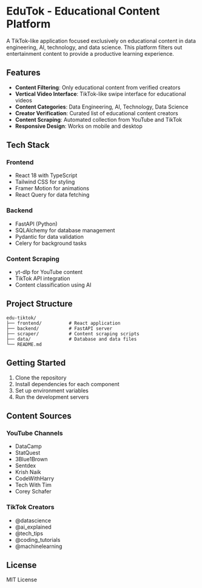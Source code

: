 # EduTok - Educational Content Platform

A TikTok-like application focused exclusively on educational content in data engineering, AI, technology, and data science. This platform filters out entertainment content to provide a productive learning experience.

## Features

- **Content Filtering**: Only educational content from verified creators
- **Vertical Video Interface**: TikTok-like swipe interface for educational videos
- **Content Categories**: Data Engineering, AI, Technology, Data Science
- **Creator Verification**: Curated list of educational content creators
- **Content Scraping**: Automated collection from YouTube and TikTok
- **Responsive Design**: Works on mobile and desktop

## Tech Stack

### Frontend
- React 18 with TypeScript
- Tailwind CSS for styling
- Framer Motion for animations
- React Query for data fetching

### Backend
- FastAPI (Python)
- SQLAlchemy for database management
- Pydantic for data validation
- Celery for background tasks

### Content Scraping
- yt-dlp for YouTube content
- TikTok API integration
- Content classification using AI

## Project Structure

```
edu-tiktok/
├── frontend/          # React application
├── backend/           # FastAPI server
├── scraper/           # Content scraping scripts
├── data/              # Database and data files
└── README.md
```

## Getting Started

1. Clone the repository
2. Install dependencies for each component
3. Set up environment variables
4. Run the development servers

## Content Sources

### YouTube Channels
- DataCamp
- StatQuest
- 3Blue1Brown
- Sentdex
- Krish Naik
- CodeWithHarry
- Tech With Tim
- Corey Schafer

### TikTok Creators
- @datascience
- @ai_explained
- @tech_tips
- @coding_tutorials
- @machinelearning

## License

MIT License
